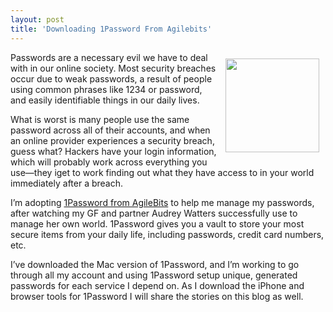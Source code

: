 ```yaml
---
layout: post
title: 'Downloading 1Password From Agilebits'
---
```

<p><a href="https://agilebits.com/onepassword"><img style="padding: 10px;" src="http://kinlane-productions.s3.amazonaws.com/api-evangelist-site/blog/1password-logo-round.png" alt="" width="150" align="right" /></a></p>
<p>Passwords are a necessary evil we have to deal with in our online society. Most security breaches occur due to weak passwords, a result of people using common phrases like 1234 or password, and easily identifiable things in our daily lives.</p>
<p>What is worst is many people use the same password across all of their accounts, and when an online provider experiences a security breach, guess what? Hackers have your login information, which will probably work across everything you use&mdash;they iget to work finding out what they have access to in your world immediately after a breach.</p>
<p>I&rsquo;m adopting <a href="https://agilebits.com/onepassword">1Password from AgileBits</a>&nbsp;to help me manage my passwords, after watching my GF and partner Audrey Watters successfully use to manage her own world. 1Password gives you a vault to store your most secure items from your daily life, including passwords, credit card numbers, etc.&nbsp;</p>
<p>I&rsquo;ve downloaded the Mac version of 1Password, and I&rsquo;m working to go through all my account and using 1Password setup unique, generated passwords for each service I depend on. As I download the iPhone and browser tools for 1Password I will share the stories on this blog as well.</p>